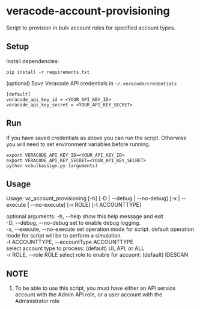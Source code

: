 # veracode-account-provisioning
 Script to provision in bulk account roles for specified account types.

## Setup

Install dependencies:

    pip install -r requirements.txt

(optional) Save Veracode API credentials in `~/.veracode/credentials`

    [default]
    veracode_api_key_id = <YOUR_API_KEY_ID>
    veracode_api_key_secret = <YOUR_API_KEY_SECRET>

## Run

If you have saved credentials as above you can run the script. Otherwise you will need to set environment variables before running.

    export VERACODE_API_KEY_ID=<YOUR_API_KEY_ID>
    export VERACODE_API_KEY_SECRET=<YOUR_API_KEY_SECRET>
    python vcbulkassign.py (arguments)


## Usage
Usage: vc_account_provisioning [-h] [-D | --debug | --no-debug] [-x | --execute | --no-execute] [-r ROLE] [-t ACCOUNTTYPE]

optional arguments:
   -h, --help                    show this help message and exit  
   -D, --debug, --no-debug       set to enable debug logging.  
   -x, --execute, --no-execute   set operation mode for script. default operation mode for script will be to perform a simulation.  
   -t ACCOUNTTYPE, --accountType ACCOUNTTYPE  
                                  select account type to process: (default) UI, API, or ALL  
   -r ROLE, --role ROLE          select role to enable for accuont: (default) IDESCAN  


## NOTE

1. To be able to use this script, you must have either an API service account with the Admin API role, or a user account with the Administrator role
